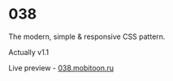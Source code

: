 # 038
The modern, simple &amp; responsive CSS pattern.

Actually v1.1

Live preview - <a href="http://038.mobitoon.ru">038.mobitoon.ru</a>
